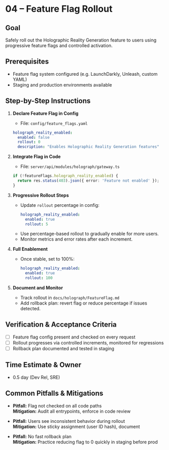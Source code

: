 # 04 – Feature Flag Rollout

## Goal
Safely roll out the Holographic Reality Generation feature to users using progressive feature flags and controlled activation.

## Prerequisites
- Feature flag system configured (e.g. LaunchDarkly, Unleash, custom YAML)
- Staging and production environments available

## Step-by-Step Instructions

1. **Declare Feature Flag in Config**
   - File: `config/feature_flags.yaml`
   ```yaml
   holograph_reality_enabled:
     enabled: false
     rollout: 0
     description: "Enables Holographic Reality Generation features"
   ```

2. **Integrate Flag in Code**
   - File: `server/api/modules/holograph/gateway.ts`
   ```ts
   if (!featureFlags.holograph_reality_enabled) {
     return res.status(403).json({ error: 'Feature not enabled' });
   }
   ```

3. **Progressive Rollout Steps**
   - Update `rollout` percentage in config:
     ```yaml
     holograph_reality_enabled:
       enabled: true
       rollout: 5
     ```
   - Use percentage-based rollout to gradually enable for more users.
   - Monitor metrics and error rates after each increment.

4. **Full Enablement**
   - Once stable, set to 100%:
     ```yaml
     holograph_reality_enabled:
       enabled: true
       rollout: 100
     ```

5. **Document and Monitor**
   - Track rollout in `docs/holograph/FeatureFlag.md`
   - Add rollback plan: revert flag or reduce percentage if issues detected.

## Verification & Acceptance Criteria
- [ ] Feature flag config present and checked on every request
- [ ] Rollout progresses via controlled increments, monitored for regressions
- [ ] Rollback plan documented and tested in staging

## Time Estimate & Owner
- 0.5 day (Dev Rel, SRE)

## Common Pitfalls & Mitigations
- **Pitfall:** Flag not checked on all code paths  
  **Mitigation:** Audit all entrypoints, enforce in code review

- **Pitfall:** Users see inconsistent behavior during rollout  
  **Mitigation:** Use sticky assignment (user ID hash), document

- **Pitfall:** No fast rollback plan  
  **Mitigation:** Practice reducing flag to 0 quickly in staging before prod